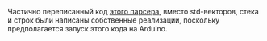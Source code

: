Частично переписанный код [этого парсера](https://github.com/umarnurmatov/calculator), вместо std-векторов, стека и строк были написаны собственные реализации, 
поскольку предполагается запуск этого кода на Arduino. 
